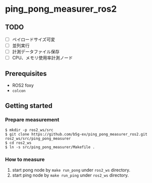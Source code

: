 # ping_pong_measurer_ros2

## TODO

- [ ] ペイロードサイズ可変
- [ ] 並列実行
- [ ] 計測データファイル保存
- [ ] CPU、メモリ使用率計測ノード

## Prerequisites

* ROS2 foxy
* `colcon`

## Getting started

### Prepare measurement

```
$ mkdir -p ros2_ws/src
$ git clone https://github.com/b5g-ex/ping_pong_measurer_ros2.git ros2_ws/src/ping_pong_measurer
$ cd ros2_ws
$ ln -s src/ping_pong_measurer/Makefile .
```

### How to measure

1. start pong node by `make run_pong` under `ros2_ws` directory.
2. start ping node by `make run_ping` under `ros2_ws` directory.
